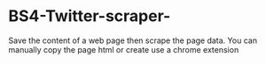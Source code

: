 # BS4-Twitter-scraper-
Save the content of a web page then scrape the page data. You can manually copy the page html or create use a chrome extension
